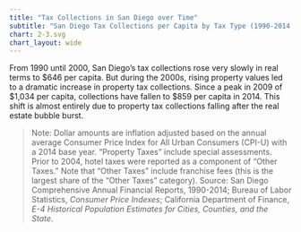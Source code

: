 ```yaml
---
title: "Tax Collections in San Diego over Time"
subtitle: "San Diego Tax Collections per Capita by Tax Type (1990-2014, in 2014 Dollars)"
chart: 2-3.svg
chart_layout: wide
---
```

From 1990 until 2000, San Diego’s tax collections rose very slowly in real terms to $646 per capita. But during the 2000s, rising property values led to a dramatic increase in property tax collections. Since a peak in 2009 of $1,034 per capita, collections have fallen to $859 per capita in 2014. This shift is almost entirely due to property tax collections falling after the real estate bubble burst.

> Note: Dollar amounts are inflation adjusted based on the annual average Consumer Price Index for All Urban Consumers (CPI-U) with a 2014 base year. “Property Taxes” include special assessments. Prior to 2004, hotel taxes were reported as a component of “Other Taxes.” Note that “Other Taxes” include franchise fees (this is the largest share of the “Other Taxes” category).
> Source: San Diego Comprehensive Annual Financial Reports, 1990-2014; Bureau of Labor Statistics, *Consumer Price Indexes*; California Department of Finance, *E-4 Historical Population Estimates for Cities, Counties, and the State*.
